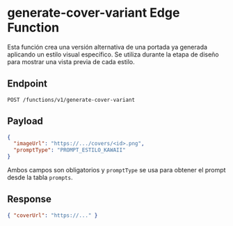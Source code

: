 # generate-cover-variant Edge Function

Esta función crea una versión alternativa de una portada ya generada aplicando un estilo visual específico.
Se utiliza durante la etapa de diseño para mostrar una vista previa de cada estilo.

## Endpoint

`POST /functions/v1/generate-cover-variant`

## Payload

```json
{
  "imageUrl": "https://.../covers/<id>.png",
  "promptType": "PROMPT_ESTILO_KAWAII"
}
```

Ambos campos son obligatorios y `promptType` se usa para obtener el prompt desde la tabla `prompts`.

## Response

```json
{ "coverUrl": "https://..." }
```
